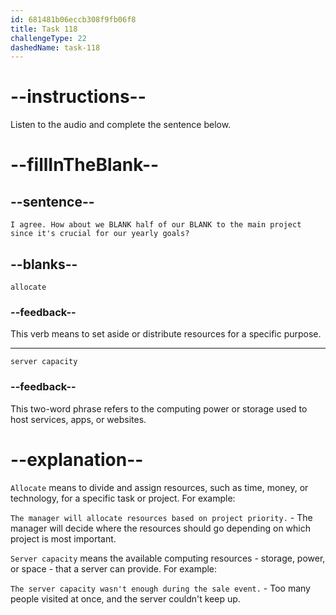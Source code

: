 ```yaml
---
id: 681481b06eccb308f9fb06f8
title: Task 118
challengeType: 22
dashedName: task-118
---
```


<!-- (Audio) James: I agree. How about we allocate half of our server capacity to the main project since it's crucial for our yearly goals? -->

# --instructions--

Listen to the audio and complete the sentence below.

# --fillInTheBlank--

## --sentence--

`I agree. How about we BLANK half of our BLANK to the main project since it's crucial for our yearly goals?`

## --blanks--

`allocate`

### --feedback--

This verb means to set aside or distribute resources for a specific purpose.

---

`server capacity`

### --feedback--

This two-word phrase refers to the computing power or storage used to host services, apps, or websites.

# --explanation--

`Allocate` means to divide and assign resources, such as time, money, or technology, for a specific task or project. For example:

`The manager will allocate resources based on project priority.` - The manager will decide where the resources should go depending on which project is most important.

`Server capacity` means the available computing resources - storage, power, or space - that a server can provide. For example:

`The server capacity wasn't enough during the sale event.` - Too many people visited at once, and the server couldn't keep up.

